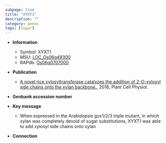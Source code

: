 ```yaml
---
subpage: true
title: "XYXT1"
description: ""
category: genes
tags: [sugar]
---
```


* **Information**  
    + Symbol: XYXT1  
    + MSU: [LOC_Os06g49300](http://rice.plantbiology.msu.edu/cgi-bin/ORF_infopage.cgi?orf=LOC_Os06g49300)  
    + RAPdb: [Os06g0707000](http://rapdb.dna.affrc.go.jp/viewer/gbrowse_details/irgsp1?name=Os06g0707000)  

* **Publication**  
    + [A novel rice xylosyltransferase catalyzes the addition of 2-O-xylosyl side chains onto the xylan backbone.](http://www.ncbi.nlm.nih.gov/pubmed?term=A+novel+rice+xylosyltransferase+catalyzes+the+addition+of+2-O-xylosyl+side+chains+onto+the+xylan+backbone.%5BTitle%5D), 2018, Plant Cell Physiol.

* **Genbank accession number**  

* **Key message**  
    + When expressed in the Arabidopsis gux1/2/3 triple mutant, in which xylan was completely devoid of sugar substitutions, XYXT1 was able to add xylosyl side chains onto xylan

* **Connection**  



